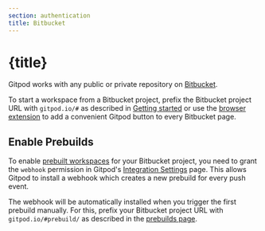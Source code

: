 ```yaml
---
section: authentication
title: Bitbucket
---
```


<script context="module">
  export const prerender = true;
</script>

# {title}

Gitpod works with any public or private repository on [Bitbucket](https://bitbucket.org/).

To start a workspace from a Bitbucket project, prefix the Bitbucket project URL with `gitpod.io/#` as described in [Getting started](/docs/introduction/getting-started) or use the [browser extension](/docs/configure/user-settings/browser-extension) to add a convenient Gitpod button to every Bitbucket page.

## Enable Prebuilds

To enable [prebuilt workspaces](/docs/configure/projects/prebuilds) for your Bitbucket project, you need to grant the `webhook` permission in Gitpod's [Integration Settings](https://gitpod.io/integrations) page. This allows Gitpod to install a webhook which creates a new prebuild for every push event.

The webhook will be automatically installed when you trigger the first prebuild manually. For this, prefix your Bitbucket project URL with `gitpod.io/#prebuild/` as described in the [prebuilds page](/docs/configure/projects/prebuilds#on-gitlab-and-bitbucket).
